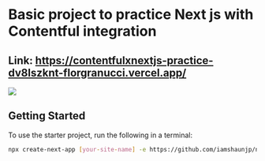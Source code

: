<h1>Basic project to practice Next js with Contentful integration </h1>

## Link: https://contentfulxnextjs-practice-dv8lszknt-florgranucci.vercel.app/

<img src='https://i.ibb.co/zHDZ7Dk/Captura-de-pantalla-de-2021-04-22-23-10-38.png' />

## Getting Started

To use the starter project, run the following in a terminal:

```bash
npx create-next-app [your-site-name] -e https://github.com/iamshaunjp/next-contentful/tree/lesson-1-starter-site
```
